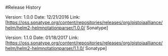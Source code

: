 #Release History

Version:  1.0.0
Date:     12/21/2016
Link:     [https://oss.sonatype.org/content/repositories/releases/org/pistoiaalliance/helm/helm2-helmnotationparser/1.0.0/ Sonatype]

Version:  1.1.0
Date:     01/18/2017
Link:     [https://oss.sonatype.org/content/repositories/releases/org/pistoiaalliance/helm/helm2-helmnotationparser/1.1.0/ Sonatype]
